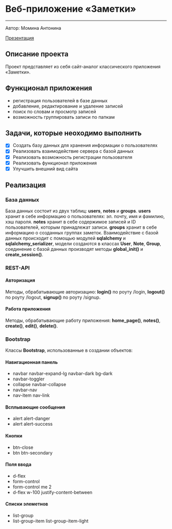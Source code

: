 # **Веб-приложение «Заметки»**
____
Автор: Момина Антонина

[Презентация](https://drive.google.com/drive/folders/167t_cZ_KHm2dUXBWp6B2EI9jJpSrhu8R?usp=drive_link)

## Описание проекта
Проект представляет из себя сайт-аналог классического приложения «Заметки». 

## Функционал приложения
- регистрация пользователей в базе данных
- добавление, редактирование и удаление записей
- поиск по словам и просмотр записей
- возможность группировать записи по папкам

## Задачи, которые неоходимо выполнить
- [x] Создать базу данных для хранения информации о пользователях
- [x] Реализовать взаимодействие сервера с базой данных
- [x] Реализовать возможность регистрации пользователя
- [x] Реализовать функционал приложения
- [x] Улучшить внешний вид сайта

## Реализация

### База данных
База данных состоит из двух таблиц: **users**, **notes** и **groups**. **users** хранит в себе информацию о пользователях: эл. почту, имя и фамилию, хэш пароля. **notes** хранит в себе содержимое записей и ID пользователей, которым принадлежат записи. **groups** хранит в себе информацию о созданных группах заметок. Взаимодействие с базой данных происходит с помощью модулей **sqlalchemy** и **sqlalchemy_serializer**, модели создаются в классах **User**, **Note**, **Group**, соединение с базой данных производят методы **global_init()** и **create_session()**.

### REST-API
#### Авторизация
Методы, обрабатывающие авторизацию: **login()** по роуту /login, **logout()** по роуту /logout, **signup()** по роуту /signup. 
#### Работа приложения
Методы, обрабатывающие работу приложения: **home_page()**, **notes()**, **create()**, **edit()**, **delete()**. 

### Bootstrap
Классы **Bootstrap**, использованные в создании объектов:
#### Навигационная панель
- navbar navbar-expand-lg navbar-dark bg-dark
- navbar-toggler
- collapse navbar-collapse
- navbar-nav
- nav-item nav-link
#### Всплывающие сообщения
- alert alert-danger
- alert alert-success
#### Кнопки
- btn-close
- btn btn-secondary
#### Поля ввода
- d-flex
- form-control
- form-control me 2
- d-flex w-100 justify-content-between
#### Списки элеметнов
- list-group
- list-group-item list-group-item-light
